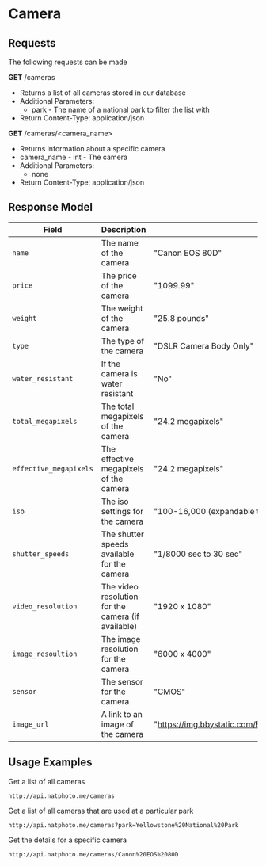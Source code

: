 # Camera

## Requests 

The following requests can be made 

**GET** /cameras
* Returns a list of all cameras stored in our database
* Additional Parameters:
  * park - The name of a national park to filter the list with
* Return Content-Type: application/json

**GET** /cameras/<camera_name>
* Returns information about a specific camera
* camera_name - int - The camera 
* Additional Parameters:
  * none
* Return Content-Type: application/json

## Response Model

| Field           | Description                       | Example               |
|-----------------|-----------------------------------|-----------------------|
| `name` | The name of the camera | "Canon EOS 80D" |
| `price` | The price of the camera | "1099.99" |
| `weight` | The weight of the camera | "25.8 pounds" |
| `type` | The type of the camera| "DSLR Camera Body Only" |
| `water_resistant` | If the camera is water resistant | "No" |
| `total_megapixels` | The total megapixels of the camera | "24.2 megapixels" |
| `effective_megapixels` | The effective megapixels of the camera | "24.2 megapixels" | 
| `iso` | The iso settings for the camera | "100-16,000 (expandable to 25,600)" |
| `shutter_speeds` | The shutter speeds available for the camera | "1/8000 sec to 30 sec" |
| `video_resolution` | The video resolution for the camera (if available) | "1920 x 1080" |
| `image_resoultion` | The image resolution for the camera | "6000 x 4000" |
| `sensor` | The sensor for the camera | "CMOS" |
| `image_url` | A link to an image of the camera | "https://img.bbystatic.com/BestBuy_US/images/products/9999/9999265200050012_sa.jpg" |

## Usage Examples

Get a list of all cameras

```
http://api.natphoto.me/cameras
```

Get a list of all cameras that are used at a particular park

```
http://api.natphoto.me/cameras?park=Yellowstone%20National%20Park
```

Get the details for a specific camera

```
http://api.natphoto.me/cameras/Canon%20EOS%2080D
```

